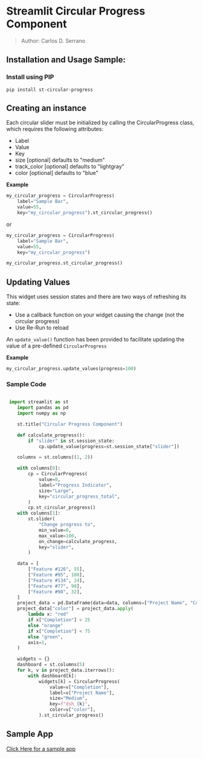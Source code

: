 # Streamlit Circular Progress Component
> Author: Carlos D. Serrano

## Installation and Usage Sample:

### Install using PIP
```
pip install st-circular-progress
```
## Creating an instance
Each circular slider must be initialized by calling the CircularProgress class, which requires the following attributes:
- Label
- Value
- Key
- size [optional] defaults to "medium"
- track_color [optional] defaults to "lightgray"
- color [optional] defaults to "blue"

**Example**
```python
my_circular_progress = CircularProgress(
    label="Sample Bar",
    value=55,
    key="my_circular_progress").st_circular_progress()
```
or 

```python
my_circular_progress = CircularProgress(
    label="Sample Bar",
    value=55,
    key="my_circular_progress")

my_circular_progress.st_circular_progress()
```

## Updating Values
This widget uses session states and there are two ways of refreshing its state:
- Use a callback function on your widget causing the change (not the circular progress)
- Use Re-Run to reload

An `update_value()` function has been provided to facilitate updating the value of a pre-defined `CircularProgress`

**Example**
```python
my_circular_progress.update_values(progress=100)
```
### Sample Code

```python

 import streamlit as st
    import pandas as pd
    import numpy as np

    st.title("Circular Progress Component")

    def calculate_progress():
        if "slider" in st.session_state:
            cp.update_value(progress=st.session_state["slider"])

    columns = st.columns((1, 2))

    with columns[0]:
        cp = CircularProgress(
            value=0,
            label="Progress Indicator",
            size="Large",
            key="circular_progress_total",
        )
        cp.st_circular_progress()
    with columns[1]:
        st.slider(
            "Change progress to",
            min_value=0,
            max_value=100,
            on_change=calculate_progress,
            key="slider",
        )

    data = [
        ["Feature #126", 55],
        ["Feature #95", 100],
        ["Feature #134", 24],
        ["Feature #77", 98],
        ["Feature #98", 32],
    ]
    project_data = pd.DataFrame(data=data, columns=["Project Name", "Completion"])
    project_data["color"] = project_data.apply(
        lambda x: "red"
        if x["Completion"] < 25
        else "orange"
        if x["Completion"] < 75
        else "green",
        axis=1,
    )

    widgets = {}
    dashboard = st.columns(5)
    for k, v in project_data.iterrows():
        with dashboard[k]:
            widgets[k] = CircularProgress(
                value=v["Completion"],
                label=v["Project Name"],
                size="Medium",
                key=f"dsh_{k}",
                color=v["color"],
            ).st_circular_progress()


```

## Sample App 
[Click Here for a sample app](https://st-circular-progress-demo.streamlit.app)

